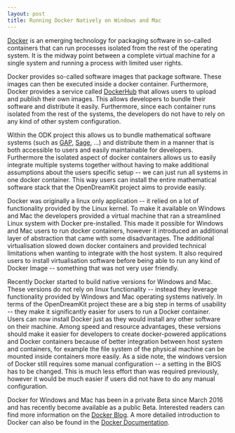 ```yaml
---
layout: post
title: Running Docker Natively on Windows and Mac
---
```


[Docker](https://www.docker.com) is an emerging technology for packaging software in so-called containers that can run processes isolated from the rest of the operating system. It is the midway point between a complete virtual machine for a single system and running a process with limited user rights.

Docker provides so-called software images that package software. These images can then be executed inside a docker container. Furthermore, Docker provides a service called [DockerHub](https://hub.docker.com/) that allows users to upload and publish their own images. This allows developers to bundle their software and distribute it easily. Furthermore, since each container runs isolated from the rest of the systems, the developers do not have to rely on any kind of other system configuration.

Within the ODK project this allows us to bundle mathematical software systems (such as [GAP](http://www.gap-system.org/), [Sage](http://www.sagemath.org/), ...) and distribute them in a manner that is both accessible to users and easily maintainable for developers. Furthermore the isolated aspect of docker containers allows us to easily integrate multiple systems together without having to make additional assumptions about the users specific setup -- we can just run all systems in one docker container. This way users can install the entire mathematical software stack that the OpenDreamKit project aims to provide easily.

Docker was originally a linux only application -- it relied on a lot of functionality provided by the Linux kernel. To make it available on Windows and Mac the developers provided a virtual machine that ran a streamlined Linux system with Docker pre-installed. This made it possible for Windows and Mac users to run docker containers,  however it introduced an additional layer of abstraction that came with some disadvantages. The additional virtualisation slowed down docker containers and provided technical limitations when wanting to integrate with the host system. It also required users to install virtualisation software before being able to run any kind of Docker Image -- something that was not very user friendly.

Recently Docker started to build native versions for Windows and Mac. These versions do not rely on linux functionality -- instead they leverage functionality provided by Windows and Mac operating systems natively. In terms of the OpenDreamKit project these are a big step in terms of usability -- they make it significantly easier for users to run a Docker container. Users can now install Docker just as they would install any other software on their machine. Among speed and resource advantages, these versions should make it easier for developers to create docker-powered applications and Docker containers because of better integration between host system and containers,  for example the file system of the physical machine can be mounted inside containers more easily. As a side note, the windows version of Docker still requires some manual configuration -- a setting in the BIOS has to be changed. This is much less effort than was required previously, however it would be much easier if users did not have to do any manual configuration.

Docker for Windows and Mac has been in a private Beta since March 2016 and has recently become available as a public Beta. Interested readers can find more information on the [Docker Blog](https://blog.docker.com/2016/06/docker-mac-windows-public-beta/). A more detailed introduction to Docker can also be found in the [Docker Documentation](https://docs.docker.com/engine/understanding-docker/).
